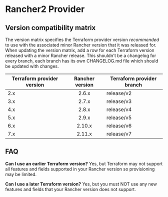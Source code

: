 # Rancher2 Provider

## Version compatibility matrix

The version matrix specifies the Terraform provider version _recommended_ to use with the associated minor Rancher version that it was released for.
When updating the version matrix, add a row for each Terraform version released with a minor Rancher release.
This shouldn't be a changelog for every branch, each branch has its own CHANGELOG.md file which should be updated with changes.

| Terraform provider version | Rancher version | Terraform provider branch |
|----------------------------|:---------------:|---------------------------|
| 2.x                        | 2.6.x           | release/v2 |
| 3.x                        | 2.7.x           | release/v3 |
| 4.x                        | 2.8.x           | release/v4 |
| 5.x                        | 2.9.x           | release/v5 |
| 6.x                        | 2.10.x          | release/v6 |
| 7.x                        | 2.11.x          | release/v7 |

## FAQ

**Can I use an earlier Terraform version?**
Yes, but Terraform may not support all features and fields supported in your Rancher version so provisioning may be limited.

**Can I use a later Terraform version?**
Yes, but you must NOT use any new features and fields that your Rancher version does not support.
